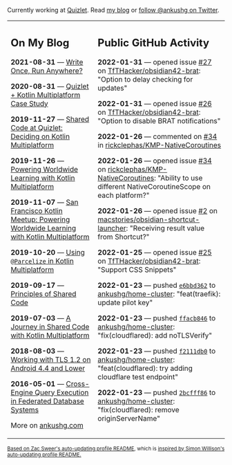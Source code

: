 Currently working at [Quizlet](https://quizlet.com/). Read [my blog](https://ankushg.com/) or [follow @ankushg on Twitter](https://twitter.com/ankushg).

<table><tr><td valign="top" width="40%">

## On My Blog
<!-- blog starts -->
**2021-08-31** — [Write Once, Run Anywhere?](https://ankushg.com/posts/write-once-run-anywhere-increment/)

**2020-08-31** — [Quizlet + Kotlin Multiplatform Case Study](https://ankushg.com/posts/quizlet-kotlin-multiplatform-case-study/)

**2019-11-27** — [Shared Code at Quizlet: Deciding on Kotlin Multiplatform](https://ankushg.com/posts/shared-code-kotlin-multiplatform/)

**2019-11-26** — [Powering Worldwide Learning with Kotlin Multiplatform](https://ankushg.com/speaking/droidcon-sf-2019)

**2019-11-07** — [San Francisco Kotlin Meetup: Powering Worldwide Learning with Kotlin Multiplatform](https://ankushg.com/speaking/sf-kotlin-meetup-2019)

**2019-10-20** — [Using `@Parcelize` in Kotlin Multiplatform](https://ankushg.com/posts/multiplatform-parcelize/)

**2019-09-17** — [Principles of Shared Code](https://ankushg.com/speaking/denver-startup-week-2019)

**2019-07-03** — [A Journey in Shared Code with Kotlin Multiplatform](https://ankushg.com/speaking/droidcon-berlin-2019)

**2018-08-03** — [Working with TLS 1.2 on Android 4.4 and Lower](https://ankushg.com/posts/tls-1.2-on-android/)

**2016-05-01** — [Cross-Engine Query Execution in Federated Database Systems](https://ankushg.com/projects/thesis)
<!-- blog ends -->
More on [ankushg.com](https://ankushg.com/)
</td><td valign="top" width="60%">

## Public GitHub Activity
<!-- githubActivity starts -->
**2022-01-31** — opened issue [#27](https://github.com/TfTHacker/obsidian42-brat/issues/27) on [TfTHacker/obsidian42-brat](https://api.github.com/repos/TfTHacker/obsidian42-brat): "Option to delay checking for updates"

**2022-01-31** — opened issue [#26](https://github.com/TfTHacker/obsidian42-brat/issues/26) on [TfTHacker/obsidian42-brat](https://api.github.com/repos/TfTHacker/obsidian42-brat): "Option to disable BRAT notifications"

**2022-01-26** — commented on [#34](https://github.com/rickclephas/KMP-NativeCoroutines/issues/34#issuecomment-1022661704) in [rickclephas/KMP-NativeCoroutines](https://api.github.com/repos/rickclephas/KMP-NativeCoroutines)

**2022-01-26** — opened issue [#34](https://github.com/rickclephas/KMP-NativeCoroutines/issues/34) on [rickclephas/KMP-NativeCoroutines](https://api.github.com/repos/rickclephas/KMP-NativeCoroutines): "Ability to use different NativeCoroutineScope on each platform?"

**2022-01-26** — opened issue [#2](https://github.com/macstories/obsidian-shortcut-launcher/issues/2) on [macstories/obsidian-shortcut-launcher](https://api.github.com/repos/macstories/obsidian-shortcut-launcher): "Receiving result value from Shortcut?"

**2022-01-25** — opened issue [#25](https://github.com/TfTHacker/obsidian42-brat/issues/25) on [TfTHacker/obsidian42-brat](https://api.github.com/repos/TfTHacker/obsidian42-brat): "Support CSS Snippets"

**2022-01-23** — pushed [`e6bbd362`](https://github.com/ankushg/home-cluster/commit/e6bbd362896256fc4d6ac2d8e1fe2a31048273ad) to [ankushg/home-cluster](https://api.github.com/repos/ankushg/home-cluster): "feat(traefik): update pilot key"

**2022-01-23** — pushed [`ffacb846`](https://github.com/ankushg/home-cluster/commit/ffacb8463df62666f4d181e801108ff8b54c6186) to [ankushg/home-cluster](https://api.github.com/repos/ankushg/home-cluster): "fix(cloudflared): add noTLSVerify"

**2022-01-23** — pushed [`f2111db0`](https://github.com/ankushg/home-cluster/commit/f2111db0a69f5d332e914d8fe17c83660ba2b36b) to [ankushg/home-cluster](https://api.github.com/repos/ankushg/home-cluster): "feat(cloudflared): try adding cloudflare test endpoint"

**2022-01-23** — pushed [`2bcfff86`](https://github.com/ankushg/home-cluster/commit/2bcfff860e753683bea76866b0ca606fac0184f6) to [ankushg/home-cluster](https://api.github.com/repos/ankushg/home-cluster): "fix(cloudflared): remove originServerName"
<!-- githubActivity ends -->
</td></tr></table>

<sub><a href="https://github.com/ZacSweers/ZacSweers">Based on Zac Sweer's auto-updating profile README</a>, which is <a href="https://simonwillison.net/2020/Jul/10/self-updating-profile-readme/">inspired by Simon Willison's auto-updating profile README.</a></sub>